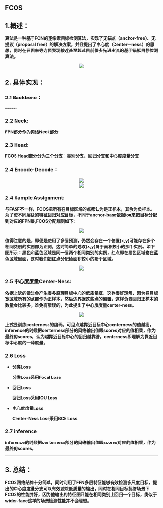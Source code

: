 ## FCOS

## 1.概述：

**算法是一种基于FCN的逐像素目标检测算法，实现了无锚点（anchor-free）、无提议（proposal free）的解决方案，并且提出了中心度（Center—ness）的思想，同时在召回率等方面表现接近甚至超过目前很多先进主流的基于锚框目标检测算法。**

<div align=center>
<img src="https://pic4.zhimg.com/v2-bbec7cf563fc6c0bb981bef30bb9ca17_r.jpg"/>
</div>


## 2. 具体实现：

### 2.1 Backbone：

**------**

### 2.2 Neck:

**FPN部分作为网络Neck部分**

### 2.3 Head:

**FCOS Head部分分为三个分支：类别分支、回归分支和中心度度量分支**

### 2.4 Encode-Decode：

<div align=center>
<img src="https://note.youdao.com/yws/api/personal/file/WEB37368b773136626d851fe377a7a0fdea?method=download&shareKey=91d192527d4aaba17d381c20dce8240b"/>
</div>



<div align=center>
<img src="https://note.youdao.com/yws/api/personal/file/WEB61d63937debeed53a80f5711b73dce02?method=download&shareKey=7951a04560e9664796d7b71af84c19c1"/>
</div>

### 2.4 Sample Assignment:

**与FASF不一样，FCOS把所有在目标区域的点都认为是正样本，其余为负样本。为了使不同层级的特征回归对应目标，不同于anchor-base依据iou来把目标分配到对应的FPN层,FCOS分配规则如下:**

<div align=center>
<img src="https://note.youdao.com/yws/api/personal/file/WEB2da9d4a1794bc9812ef2e64f96978fb5?method=download&shareKey=77cf9687cdd98994215a73817ed84ddb"/>
</div>

**值得注意的是，即便是使用了多层预测，仍然会存在一个位置(x,y)可能存在多个相同类别的实例都为正例，这时简单的选取(x,y)属于面积较小的那个实例。如下图所示：黑色和蓝色区域是同一层两个相同类别的实例，红点即在黑色区域也在蓝色区域里面，这时我们把红点分配给面积较小的那个区域。**

<div align=center>
<img src="https://note.youdao.com/yws/api/personal/file/WEB51cdb5be43acbf341726528b6213d8c3?method=download&shareKey=78d6ac69cd670de0ef87acdec3e2ac25"/>
</div>

### 2.5 中心度度量Center-Ness:

**依据上诉的做法会产生很多原理目标中心的低质量框，这也很好理解，因为把目标宽区域所有的点都作为正样本，然后边界据这些点的偏置，这样负责回归正样本的数量会比较多，难免有错误的，为此提出了中心度度量center-ness。**
<div align=center>
<img src="https://note.youdao.com/yws/api/personal/file/WEB36261225e04ae558966ca60c1c5d69ca?method=download&shareKey=43c7b936f1b69b7434d84c6bb3656ae8"/>
</div>

**上式是训练centerness的编码，可见点越靠近目标中心centerness的值越高，inference的时候把centerness部分的网络输出值跟scores对应的值相乘，作为最终的scores。认为越靠近目标中心的回归越靠谱。centerness即理解为靠近目标中心度的一种度量。**

### 2.6 Loss

- **分类Loss**

  **分类Loss采用Focal Loss**

- **回归Loss**

  **回归Loss采用IOU Loss**

- **中心度度量Loss**

  **Center-Ness Loss采用BCE Loss**

### 2.7 inference

**inference的时候把centerness部分的网络输出值跟scores对应的值相乘，作为最终的scores。**

****


## 3. 总结：

**FCOS网络结构十分简单，同时利用了FPN多层特征能够有效检测多尺度目标，提出的中心度度量分支可以有效滤除低质量的输出，同时在相同目标拥挤场景下FCOS的性能并好，因为他输出的特征图只能在相同类别上回归一个目标，类似于wider-face这样的场景检测性能并不会理想。**

